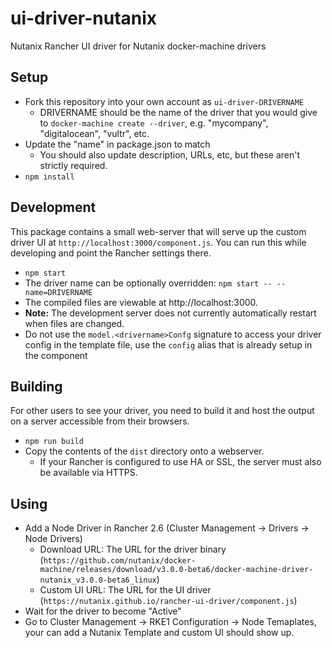# ui-driver-nutanix
Nutanix Rancher UI driver for Nutanix docker-machine drivers

## Setup

* Fork this repository into your own account as `ui-driver-DRIVERNAME`
  * DRIVERNAME should be the name of the driver that you would give to `docker-machine create --driver`, e.g. "mycompany", "digitalocean", "vultr", etc.
* Update the "name" in package.json to match
  * You should also update description, URLs, etc, but these aren't strictly required.
* `npm install`

## Development

This package contains a small web-server that will serve up the custom driver UI at `http://localhost:3000/component.js`.  You can run this while developing and point the Rancher settings there.
* `npm start`
* The driver name can be optionally overridden: `npm start -- --name=DRIVERNAME`
* The compiled files are viewable at http://localhost:3000.
* **Note:** The development server does not currently automatically restart when files are changed.
* Do not use the `model.<drivername>Confg` signature to access your driver config in the template file, use the `config` alias that is already setup in the component

## Building

For other users to see your driver, you need to build it and host the output on a server accessible from their browsers.

* `npm run build`
* Copy the contents of the `dist` directory onto a webserver.
  * If your Rancher is configured to use HA or SSL, the server must also be available via HTTPS.

## Using

* Add a Node Driver in Rancher 2.6 (Cluster Management -> Drivers -> Node Drivers)
  * Download URL: The URL for the driver binary (`https://github.com/nutanix/docker-machine/releases/download/v3.0.0-beta6/docker-machine-driver-nutanix_v3.0.0-beta6_linux`)
  * Custom UI URL: The URL for the UI driver (`https://nutanix.github.io/rancher-ui-driver/component.js`)
* Wait for the driver to become "Active"
* Go to Cluster Management -> RKE1 Configuration -> Node Temaplates, your can add a Nutanix Template and custom UI should show up.

